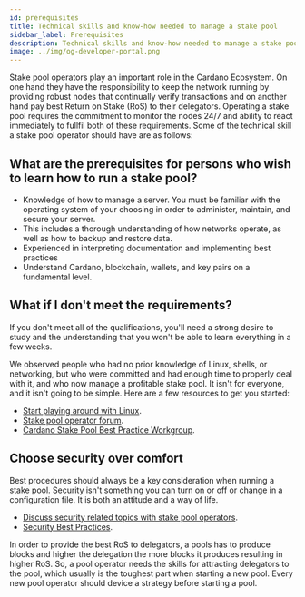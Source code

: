 ```yaml
---
id: prerequisites
title: Technical skills and know-how needed to manage a stake pool
sidebar_label: Prerequisites
description: Technical skills and know-how needed to manage a stake pool
image: ../img/og-developer-portal.png
---
```

Stake pool operators play an important role in the Cardano Ecosystem. On one hand they have the responsibility to keep the network running by providing robust nodes that continually verify transactions and on another hand pay best Return on Stake (RoS) to their delegators. Operating a stake pool requires the commitment to monitor the nodes 24/7 and ability to react immediately to fullfil both of these requirements. Some of the technical skill a stake pool operator should have are as follows:

## What are the prerequisites for persons who wish to learn how to run a stake pool?

- Knowledge of how to manage a server. You must be familiar with the operating system of your choosing in order to administer, maintain, and secure your server.
- This includes a thorough understanding of how networks operate, as well as how to backup and restore data.
- Experienced in interpreting documentation and implementing best practices
- Understand Cardano, blockchain, wallets, and key pairs on a fundamental level.

## What if I don't meet the requirements?

If you don't meet all of the qualifications, you'll need a strong desire to study and the understanding that you won't be able to learn everything in a few weeks.

We observed people who had no prior knowledge of Linux, shells, or networking, but who were committed and had enough time to properly deal with it, and who now manage a profitable stake pool. It isn't for everyone, and it isn't going to be simple. Here are a few resources to get you started:

- [Start playing around with Linux](https://ubuntu.com/tutorials/command-line-for-beginners#1-overview).
- [Stake pool operator forum](https://forum.cardano.org/c/staking-delegation/156).
- [Cardano Stake Pool Best Practice Workgroup](https://t.me/CardanoStakePoolWorkgroup).

## Choose security over comfort

Best procedures should always be a key consideration when running a stake pool. Security isn't something you can turn on or off or change in a configuration file. It is both an attitude and a way of life.

- [Discuss security related topics with stake pool operators](https://forum.cardano.org/c/staking-delegation/stake-pool-security/157).
- [Security Best Practices](../get-started/air-gap).

In order to provide the best RoS to delegators, a pools has to produce blocks and higher the delegation the more blocks it produces resulting in higher RoS. So, a pool operator needs the skills for attracting delegators to the pool, which usually is the toughest part when starting a new pool. Every new pool operator should device a strategy before starting a pool.

